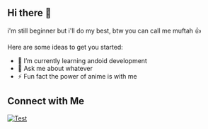 ## Hi there 👋
i'm still beginner but i'll do my best, btw you can call me muftah 👍


Here are some ideas to get you started:

- 🌱 I’m currently learning andoid development
- 💬 Ask me about whatever
- ⚡ Fun fact the power of anime is with me


## Connect with Me

[![Test](https://img.icons8.com/fluency/48/null/instagram-new.png)](https://www.instagram.com/muftahh_/)

